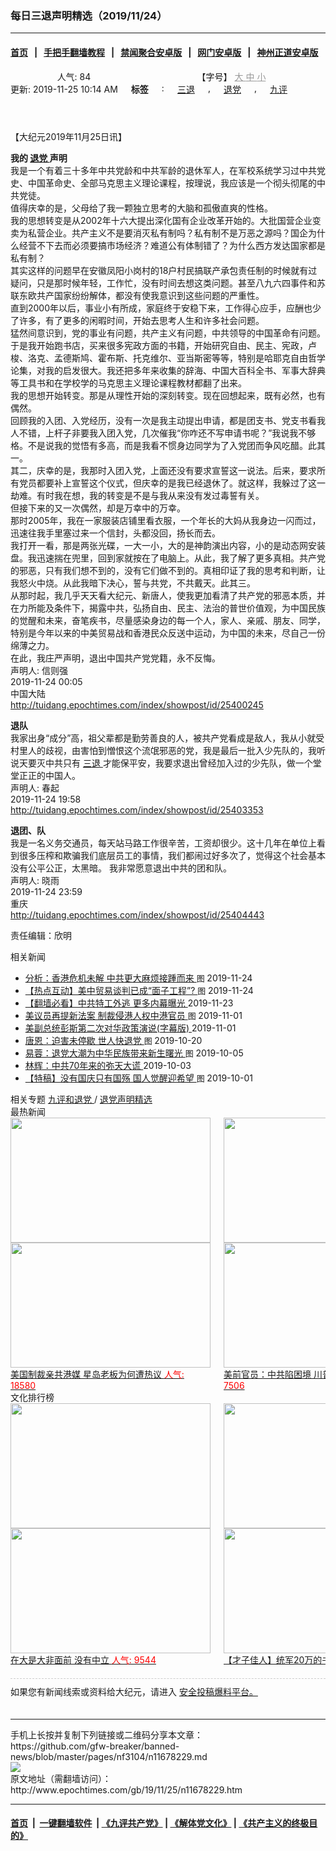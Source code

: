 ### 每日三退声明精选（2019/11/24）
------------------------

#### [首页](https://github.com/gfw-breaker/banned-news/blob/master/README.md) &nbsp;&nbsp;|&nbsp;&nbsp; [手把手翻墙教程](https://github.com/gfw-breaker/guides/wiki) &nbsp;&nbsp;|&nbsp;&nbsp; [禁闻聚合安卓版](https://github.com/gfw-breaker/bn-android) &nbsp;&nbsp;|&nbsp;&nbsp; [网门安卓版](https://github.com/oGate2/oGate) &nbsp;&nbsp;|&nbsp;&nbsp; [神州正道安卓版](https://github.com/SzzdOgate/update) 



<div class="column" id="artbody" itemprop="articleBody">
 <header role="heading">
  <div class="large-12 medium-12 small-12 columns articleBodyTopBar" id="topbar">
   <div class="large-9 medium-9 small-12 column" id="v2015_share">
    <a class="facebook-round icons" href="https://www.facebook.com/sharer/sharer.php?u=http://www.epochtimes.com/gb/19/11/25/n11678229.htm" target="_blank">
    </a>
    <a class="twitter-round icons" href="https://twitter.com/intent/tweet?text=%E6%AF%8F%E6%97%A5%E4%B8%89%E9%80%80%E8%81%B2%E6%98%8E%E7%B2%BE%E9%81%B8%EF%BC%882019%2F11%2F24%EF%BC%89&amp;via=dajiyuan&amp;url=http://www.epochtimes.com/gb/19/11/25/n11678229.htm" target="_blank">
    </a>
    <a class="email-round icons" displaytext="Email" href="mailto:?subject=%E6%AF%8F%E6%97%A5%E4%B8%89%E9%80%80%E8%81%B2%E6%98%8E%E7%B2%BE%E9%81%B8%EF%BC%882019%2F11%2F24%EF%BC%89&amp;body=%E6%AF%8F%E6%97%A5%E4%B8%89%E9%80%80%E8%81%B2%E6%98%8E%E7%B2%BE%E9%81%B8%EF%BC%882019%2F11%2F24%EF%BC%89%20http://www.epochtimes.com/gb/19/11/25/n11678229.htm" target="_top">
    </a>
    <span class="stButton">
     <span class="stLarge">
      <a class="djy-fonts icons" href="http://www.epochtimes.com/b5/19/11/25/n11678229.htm">
      </a>
     </span>
    </span>
    <span class="stButton">
     <span class="stLarge">
      <a class="story_function djy-print icons" href="#Print" onclick="window.print(); return false;" rel="nofollow" target="_blank">
      </a>
     </span>
    </span>
    <span class="stButton">
     <span class="pageview">
      人气: 84
     </span>
    </span>
   </div>
   <div class="large-3 medium-3 small-12 column">
    【字号】
    <a href="#" onclick="changeArticleFont('b');return false;" style="color: rgb(153, 153, 153);">
     大
    </a>
    <a href="#" onclick="changeArticleFont('m');return false;" style="color: rgb(153, 153, 153);">
     中
    </a>
    <a class="textLink" href="#" onclick="changeArticleFont('s');return false;" style="color: rgb(153, 153, 153);">
     小
    </a>
   </div>
   <div class="clear">
   </div>
  </div>
  <div class="mbottom10 large-12 medium-12 small-12 columns">
   <time datetime="2019-11-25T10:14:53+08:00">
    更新: 2019-11-25 10:14 AM
   </time>
   <span style="font-weight: bold;">
    标签
   </span>
   :
   <span style="display: none;">
    tags:
   </span>
   <a href="http://www.epochtimes.com/gb/tag/%E4%B8%89%E9%80%80.html" rel="tag">
    三退
   </a>
   ,
   <a href="http://www.epochtimes.com/gb/tag/%E9%80%80%E5%85%9A.html" rel="tag">
    退党
   </a>
   ,
   <a href="http://www.epochtimes.com/gb/tag/%E4%B9%9D%E8%AF%84.html" rel="tag">
    九评
   </a>
  </div>
 </header>
 <!-- article content begin -->
 <p>
  【大纪元2019年11月25日讯】
 </p>
 <p>
  <strong>
   我的
   <a href="http://www.epochtimes.com/gb/tag/%E9%80%80%E5%85%9A.html">
    退党
   </a>
   声明
  </strong>
  <br/>
  我是一个有着三十多年中共党龄和中共军龄的退休军人，在军校系统学习过中共党史、中国革命史、全部马克思主义理论课程，按理说，我应该是一个彻头彻尾的中共党徒。
  <br/>
  值得庆幸的是，父母给了我一颗独立思考的大脑和孤傲直爽的性格。
  <br/>
  我的思想转变是从2002年十六大提出深化国有企业改革开始的。大批国营企业变卖为私营企业。共产主义不是要消灭私有制吗？私有制不是万恶之源吗？国企为什么经营不下去而必须要搞市场经济？难道公有体制错了？为什么西方发达国家都是私有制？
  <br/>
  其实这样的问题早在安徽凤阳小岗村的18户村民搞联产承包责任制的时候就有过疑问，只是那时候年轻，工作忙，没有时间去想这类问题。甚至八九六四事件和苏联东欧共产国家纷纷解体，都没有使我意识到这些问题的严重性。
  <br/>
  直到2000年以后，事业小有所成，家庭终于安稳下来，工作得心应手，应酬也少了许多，有了更多的闲暇时间，开始去思考人生和许多社会问题。
  <br/>
  猛然间意识到，党的事业有问题，共产主义有问题，中共领导的中国革命有问题。
  <br/>
  于是我开始跑书店，买来很多宪政方面的书籍，开始研究自由、民主、宪政，卢梭、洛克、孟德斯鸠、霍布斯、托克维尔、亚当斯密等等，特别是哈耶克自由哲学论集，对我的启发很大。我还把多年来收集的辞海、中国大百科全书、军事大辞典等工具书和在学校学的马克思主义理论课程教材都翻了出来。
  <br/>
  我的思想开始转变。那是从理性开始的深刻转变。现在回想起来，既有必然，也有偶然。
  <br/>
  回顾我的入团、入党经历，没有一次是我主动提出申请，都是团支书、党支书看我人不错，上杆子非要我入团入党，几次催我“你咋还不写申请书呢？”我说我不够格。不是说我的觉悟有多高，而是我看不惯身边同学为了入党团而争风吃醋。此其一。
  <br/>
  其二，庆幸的是，我那时入团入党，上面还没有要求宣誓这一说法。后来，要求所有党员都要补上宣誓这个仪式，但庆幸的是我已经退休了。就这样，我躲过了这一劫难。有时我在想，我的转变是不是与我从来没有发过毒誓有关。
  <br/>
  但接下来的又一次偶然，却是万幸中的万幸。
  <br/>
  那时2005年，我在一家服装店铺里看衣服，一个年长的大妈从我身边一闪而过，迅速往我手里塞过来一个信封，头都没回，扬长而去。
  <br/>
  我打开一看，那是两张光碟，一大一小，大的是神韵演出内容，小的是动态网安装盘。我迅速揣在兜里，回到家就按在了电脑上。从此，我了解了更多真相。共产党的邪恶，只有我们想不到的，没有它们做不到的。真相印证了我的思考和判断，让我怒火中烧。从此我暗下决心，誓与共党，不共戴天。此其三。
  <br/>
  从那时起，我几乎天天看大纪元、新唐人，使我更加看清了共产党的邪恶本质，并在力所能及条件下，揭露中共，弘扬自由、民主、法治的普世价值观，为中国民族的觉醒和未来，奋笔疾书，尽量感染身边的每一个人，家人、亲戚、朋友、同学，特别是今年以来的中美贸易战和香港民众反送中运动，为中国的未来，尽自己一份绵薄之力。
  <br/>
  在此，我庄严声明，退出中国共产党党籍，永不反悔。
  <br/>
  声明人: 信则强
  <br/>
  2019-11-24 00:05
  <br/>
  中国大陆
  <br/>
  <a href="http://tuidang.epochtimes.com/index/showpost/id/25400245">
   http://tuidang.epochtimes.com/index/showpost/id/25400245
  </a>
 </p>
 <p>
  <strong>
   退队
  </strong>
  <br/>
  我家出身“成分”高，祖父辈都是勤劳善良的人，被共产党看成是敌人，我从小就受村里人的歧视，由害怕到憎恨这个流氓邪恶的党，我是最后一批入少先队的，我听说天要灭中共只有
  <a href="http://www.epochtimes.com/gb/tag/%E4%B8%89%E9%80%80.html">
   三退
  </a>
  才能保平安，我要求退出曾经加入过的少先队，做一个堂堂正正的中国人。
  <br/>
  声明人: 春起
  <br/>
  2019-11-24 19:58
  <br/>
  <a href="http://tuidang.epochtimes.com/index/showpost/id/25403353">
   http://tuidang.epochtimes.com/index/showpost/id/25403353
  </a>
 </p>
 <p>
  <strong>
   退团、队
  </strong>
  <br/>
  我是一名义务交通员，每天站马路工作很辛苦，工资却很少。这十几年在单位上看到很多压榨和欺骗我们底层员工的事情，我们都闹过好多次了，觉得这个社会基本没有公平公正，太黑暗。 我非常愿意退出中共的团和队。
  <br/>
  声明人: 晓雨
  <br/>
  2019-11-24 23:59
  <br/>
  重庆
  <br/>
  <a href="http://tuidang.epochtimes.com/index/showpost/id/25404443">
   http://tuidang.epochtimes.com/index/showpost/id/25404443
  </a>
 </p>
 <p>
  责任编辑：欣明
 </p>
 <!-- article content end -->
 <div id="below_article_ad">
  <div id="below_article_ad_inner">
  </div>
 </div>
 <aside role="complementary">
  <div class="large-12 medium-12 column" id="related">
   <div class="related-news">
    相关新闻
    <span class="triangle">
    </span>
   </div>
   <div class="related-list">
    <ul class="related-posts">
     <li>
      <span>
       <a href="http://www.epochtimes.com/gb/19/11/24/n11676643.htm">
       </a>
      </span>
      <span class="dot1 icons">
       <a href="http://www.epochtimes.com/gb/19/11/24/n11676643.htm">
       </a>
      </span>
      <span class="post-title">
       <a href="http://www.epochtimes.com/gb/19/11/24/n11676643.htm">
        分析：香港危机未解 中共更大麻烦接踵而来
       </a>
       <font class="tu" style="font-size:13px;">
        图
       </font>
       <span class="post-date">
        2019-11-24
       </span>
      </span>
     </li>
     <li>
      <span>
       <a href="http://www.epochtimes.com/gb/19/11/24/n11676579.htm">
       </a>
      </span>
      <span class="dot2 icons">
       <a href="http://www.epochtimes.com/gb/19/11/24/n11676579.htm">
       </a>
      </span>
      <span class="post-title">
       <a href="http://www.epochtimes.com/gb/19/11/24/n11676579.htm">
        【热点互动】美中贸易谈判已成“面子工程”?
       </a>
       <font class="tu" style="font-size:13px;">
        图
       </font>
       <span class="post-date">
        2019-11-24
       </span>
      </span>
     </li>
     <li>
      <span>
       <a href="http://www.epochtimes.com/gb/19/11/23/n11675356.htm">
       </a>
      </span>
      <span class="dot3 icons">
       <a href="http://www.epochtimes.com/gb/19/11/23/n11675356.htm">
       </a>
      </span>
      <span class="post-title">
       <a href="http://www.epochtimes.com/gb/19/11/23/n11675356.htm">
        【翻墙必看】中共特工外逃 更多内幕曝光
       </a>
       <span class="post-date">
        2019-11-23
       </span>
      </span>
     </li>
     <li>
      <span>
       <a href="http://www.epochtimes.com/gb/19/11/1/n11626632.htm">
       </a>
      </span>
      <span class="dot4 icons">
       <a href="http://www.epochtimes.com/gb/19/11/1/n11626632.htm">
       </a>
      </span>
      <span class="post-title">
       <a href="http://www.epochtimes.com/gb/19/11/1/n11626632.htm">
        美议员再提新法案 制裁侵港人权中港官员
       </a>
       <font class="tu" style="font-size:13px;">
        图
       </font>
       <span class="post-date">
        2019-11-01
       </span>
      </span>
     </li>
     <li>
      <span>
       <a href="http://www.epochtimes.com/gb/19/11/1/n11626254.htm">
       </a>
      </span>
      <span class="dot5 icons">
       <a href="http://www.epochtimes.com/gb/19/11/1/n11626254.htm">
       </a>
      </span>
      <span class="post-title">
       <a href="http://www.epochtimes.com/gb/19/11/1/n11626254.htm">
        美副总统彭斯第二次对华政策演说(字幕版)
       </a>
       <span class="title_video">
       </span>
       <span class="post-date">
        2019-11-01
       </span>
      </span>
     </li>
     <li>
      <span>
       <a href="http://www.epochtimes.com/gb/19/10/19/n11599540.htm">
       </a>
      </span>
      <span class="dot6 icons">
       <a href="http://www.epochtimes.com/gb/19/10/19/n11599540.htm">
       </a>
      </span>
      <span class="post-title">
       <a href="http://www.epochtimes.com/gb/19/10/19/n11599540.htm">
        唐恩：迫害未停歇 世人快退党
       </a>
       <font class="tu" style="font-size:13px;">
        图
       </font>
       <span class="post-date">
        2019-10-20
       </span>
      </span>
     </li>
     <li>
      <span>
       <a href="http://www.epochtimes.com/gb/19/10/5/n11569920.htm">
       </a>
      </span>
      <span class="dot0 icons">
       <a href="http://www.epochtimes.com/gb/19/10/5/n11569920.htm">
       </a>
      </span>
      <span class="post-title">
       <a href="http://www.epochtimes.com/gb/19/10/5/n11569920.htm">
        易蓉：退党大潮为中华民族带来新生曙光
       </a>
       <font class="tu" style="font-size:13px;">
        图
       </font>
       <span class="post-date">
        2019-10-05
       </span>
      </span>
     </li>
     <li>
      <span>
       <a href="http://www.epochtimes.com/gb/19/10/2/n11563735.htm">
       </a>
      </span>
      <span class="dot1 icons">
       <a href="http://www.epochtimes.com/gb/19/10/2/n11563735.htm">
       </a>
      </span>
      <span class="post-title">
       <a href="http://www.epochtimes.com/gb/19/10/2/n11563735.htm">
        林辉：中共70年来的弥天大谎
       </a>
       <span class="post-date">
        2019-10-03
       </span>
      </span>
     </li>
     <li>
      <span>
       <a href="http://www.epochtimes.com/gb/19/9/27/n11549354.htm">
       </a>
      </span>
      <span class="dot2 icons">
       <a href="http://www.epochtimes.com/gb/19/9/27/n11549354.htm">
       </a>
      </span>
      <span class="post-title">
       <a href="http://www.epochtimes.com/gb/19/9/27/n11549354.htm">
        【特稿】没有国庆只有国殇 国人觉醒迎希望
       </a>
       <font class="tu" style="font-size:13px;">
        图
       </font>
       <span class="post-date">
        2019-10-01
       </span>
      </span>
     </li>
    </ul>
   </div>
  </div>
  <div class="mbottom10 mtop10 large-12 medium-12 small-12 left" id="relatedFocus">
   <span>
    相关专题
   </span>
   <a href="http://www.epochtimes.com/gb/nf3046.htm" rel="tag">
    九评和退党
   </a>
   /
   <a href="http://www.epochtimes.com/gb/nf3104.htm" rel="tag">
    退党声明精选
   </a>
  </div>
  <div class="article_bottom column" id="v2015_content_bottom">
   <div class="block-wrap">
    <div class="box_header boxTitle">
     最热新闻
    </div>
    <div class="border large-12 medium-12 small-12 columns">
     <div class="large-12 medium-12 small-12 columns">
      <div class="large-6 medium-6 small-6 left imagepost">
       <a href="http://www.epochtimes.com/gb/19/12/10/n11714459.htm" title="美国制裁亲共港媒 星岛老板为何遭热议">
        <img alt="" class="lazy attachment-djy_320_200 size-djy_320_200 wp-post-image" data-src="http://i.epochtimes.com/assets/uploads/2019/12/1912010333182188-320x200.jpg" height="200" src="/assets/themes/djy/images/white.png" width="320">
         <noscript>
          <img alt="" class="attachment-djy_320_200 size-djy_320_200 wp-post-image" height="200" src="http://i.epochtimes.com/assets/uploads/2019/12/1912010333182188-320x200.jpg" width="320"/>
         </noscript>
         <div>
          美国制裁亲共港媒 星岛老板为何遭热议
          <font color="red">
           人气: 18580
          </font>
         </div>
        </img>
       </a>
      </div>
      <div class="large-6 medium-6 small-6 left imagepost">
       <a href="http://www.epochtimes.com/gb/19/12/11/n11716613.htm" title="美前官员：中共陷困境 川普不需要贸易协议">
        <img alt="" class="lazy attachment-djy_320_200 size-djy_320_200 wp-post-image" data-src="http://i.epochtimes.com/assets/uploads/2019/12/GettyImages-1180494134-1-320x200.jpg" height="200" src="/assets/themes/djy/images/white.png" width="320">
         <noscript>
          <img alt="" class="attachment-djy_320_200 size-djy_320_200 wp-post-image" height="200" src="http://i.epochtimes.com/assets/uploads/2019/12/GettyImages-1180494134-1-320x200.jpg" width="320"/>
         </noscript>
         <div>
          美前官员：中共陷困境 川普不需要贸易协议
          <font color="red">
           人气: 7506
          </font>
         </div>
        </img>
       </a>
      </div>
     </div>
     <div class="large-12 medium-12 small-12 columns">
      <div class="large-6 medium-6 small-6 left imagepost">
       <a href="http://www.epochtimes.com/gb/19/12/11/n11716774.htm" title="初学格斗被安排与冠军对打 大学生被踢命危">
        <img alt="" class="lazy attachment-djy_320_200 size-djy_320_200 wp-post-image" data-src="http://i.epochtimes.com/assets/uploads/2019/12/Untitled-2-320x200.gif" height="200" src="/assets/themes/djy/images/white.png" width="320">
         <noscript>
          <img alt="" class="attachment-djy_320_200 size-djy_320_200 wp-post-image" height="200" src="http://i.epochtimes.com/assets/uploads/2019/12/Untitled-2-320x200.gif" width="320"/>
         </noscript>
         <div>
          初学格斗被安排与冠军对打 大学生被踢命危
          <font color="red">
           人气: 6471
          </font>
         </div>
        </img>
       </a>
      </div>
      <div class="large-6 medium-6 small-6 left imagepost">
       <a href="http://www.epochtimes.com/gb/19/12/11/n11716656.htm" title="疫情扩大 哈尔滨再有13名学生感染布病">
        <img alt="" class="lazy attachment-djy_320_200 size-djy_320_200 wp-post-image" data-src="http://i.epochtimes.com/assets/uploads/2008/06/806120829481093-320x200.jpg" height="200" src="/assets/themes/djy/images/white.png" width="320"/>
        <noscript>
         <img alt="" class="attachment-djy_320_200 size-djy_320_200 wp-post-image" height="200" src="http://i.epochtimes.com/assets/uploads/2008/06/806120829481093-320x200.jpg" width="320"/>
        </noscript>
        <div>
         疫情扩大 哈尔滨再有13名学生感染布病
         <font color="red">
          人气: 5594
         </font>
        </div>
       </a>
      </div>
     </div>
     <div class="large-12 medium-12 small-12 columns">
     </div>
    </div>
   </div>
   <div class="block-wrap">
    <div class="box_header boxTitle">
     文化排行榜
    </div>
    <div class="border large-12 medium-12 small-12 columns">
     <div class="large-12 medium-12 small-12 columns">
      <div class="large-6 medium-6 small-6 left imagepost">
       <a href="http://www.epochtimes.com/gb/19/11/26/n11682462.htm" title="在大是大非面前 没有中立">
        <span style="height: 200px">
         <img alt="" class="lazy attachment-djy_320_200 size-djy_320_200 wp-post-image" data-src="http://i.epochtimes.com/assets/uploads/2016/01/1601160748421695-320x200.jpg" height="200" src="/assets/themes/djy/images/white.png" width="320"/>
         <noscript>
          <img alt="" class="attachment-djy_320_200 size-djy_320_200 wp-post-image" height="200" src="http://i.epochtimes.com/assets/uploads/2016/01/1601160748421695-320x200.jpg" width="320"/>
         </noscript>
        </span>
        <div>
         在大是大非面前 没有中立
         <font color="red">
          人气: 9544
         </font>
        </div>
       </a>
      </div>
      <div class="large-6 medium-6 small-6 left imagepost">
       <a href="http://www.epochtimes.com/gb/19/12/1/n11693541.htm" title="【才子佳人】统军20万的书法家颜真卿">
        <span style="height: 200px">
         <img alt="" class="lazy attachment-djy_320_200 size-djy_320_200 wp-post-image" data-src="http://i.epochtimes.com/assets/uploads/2011/06/9d812b14f5e6443d96a110d902d1714c-320x200.jpg" height="200" src="/assets/themes/djy/images/white.png" width="320"/>
         <noscript>
          <img alt="" class="attachment-djy_320_200 size-djy_320_200 wp-post-image" height="200" src="http://i.epochtimes.com/assets/uploads/2011/06/9d812b14f5e6443d96a110d902d1714c-320x200.jpg" width="320"/>
         </noscript>
        </span>
        <div>
         【才子佳人】统军20万的书法家颜真卿
         <font color="red">
          人气: 3257
         </font>
        </div>
       </a>
      </div>
     </div>
     <div class="large-12 medium-12 small-12 columns">
      <div class="large-6 medium-6 small-6 left imagepost">
       <a href="http://www.epochtimes.com/gb/19/11/29/n11690587.htm" title="轮回中“我是谁”？前世为僧 今生为官">
        <span style="height: 200px">
         <img alt="" class="lazy attachment-djy_320_200 size-djy_320_200 wp-post-image" data-src="http://i.epochtimes.com/assets/uploads/2019/12/1901091505412483-320x200.jpg" height="200" src="/assets/themes/djy/images/white.png" width="320"/>
         <noscript>
          <img alt="" class="attachment-djy_320_200 size-djy_320_200 wp-post-image" height="200" src="http://i.epochtimes.com/assets/uploads/2019/12/1901091505412483-320x200.jpg" width="320"/>
         </noscript>
        </span>
        <div>
         轮回中“我是谁”？前世为僧 今生为官
         <font color="red">
          人气: 2646
         </font>
        </div>
       </a>
      </div>
      <div class="large-6 medium-6 small-6 left imagepost">
       <a href="http://www.epochtimes.com/gb/19/12/5/n11703454.htm" title="【三国英雄】之六：曹操如何绝地逢生">
        <span style="height: 200px">
         <img alt="" class="lazy attachment-djy_320_200 size-djy_320_200 wp-post-image" data-src="http://i.epochtimes.com/assets/uploads/2019/12/fcd477152def1d25eddbe2860078af63-320x200.jpg" height="200" src="/assets/themes/djy/images/white.png" width="320"/>
         <noscript>
          <img alt="" class="attachment-djy_320_200 size-djy_320_200 wp-post-image" height="200" src="http://i.epochtimes.com/assets/uploads/2019/12/fcd477152def1d25eddbe2860078af63-320x200.jpg" width="320"/>
         </noscript>
        </span>
        <div>
         【三国英雄】之六：曹操如何绝地逢生
         <font color="red">
          人气: 2155
         </font>
        </div>
       </a>
      </div>
     </div>
     <div class="large-12 medium-12 small-12 columns">
     </div>
    </div>
   </div>
   <div class="large-12 medium-12 small-12 column" style="margin: 20px 0; border-top: 1px dashed #ccc; padding-top: 10px;">
    <div id="baoliao_box">
     如果您有新闻线索或资料给大纪元，请进入
     <a class="tougaolink" href="https://tougao.epochtimes.com/tougao.php" target="_blank">
      安全投稿爆料平台。
     </a>
    </div>
   </div>
  </div>
 </aside>
</div>

<hr/>
手机上长按并复制下列链接或二维码分享本文章：<br/>
https://github.com/gfw-breaker/banned-news/blob/master/pages/nf3104/n11678229.md <br/>
<a href='https://github.com/gfw-breaker/banned-news/blob/master/pages/nf3104/n11678229.md'><img src='https://github.com/gfw-breaker/banned-news/blob/master/pages/nf3104/n11678229.md.png'/></a> <br/>
原文地址（需翻墙访问）：http://www.epochtimes.com/gb/19/11/25/n11678229.htm


------------------------
#### [首页](https://github.com/gfw-breaker/banned-news/blob/master/README.md) &nbsp;|&nbsp; [一键翻墙软件](https://github.com/gfw-breaker/nogfw/blob/master/README.md) &nbsp;| [《九评共产党》](https://github.com/gfw-breaker/9ping.md/blob/master/README.md#九评之一评共产党是什么) | [《解体党文化》](https://github.com/gfw-breaker/jtdwh.md/blob/master/README.md) | [《共产主义的终极目的》](https://github.com/gfw-breaker/gczydzjmd.md/blob/master/README.md)


<img src='http://gfw-breaker.win/banned-news/pages/nf3104/n11678229.md' width='0px' height='0px'/>